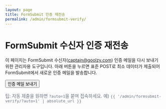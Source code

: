 ```yaml
---
layout: page
title: FormSubmit 인증 재전송
permalink: /admin/formsubmit-verify/
---
```


# FormSubmit 수신자 인증 재전송

이 페이지는 FormSubmit 수신자(captain@goolzy.com) 인증 메일을 다시 보내기 위한 관리자용 도구입니다. 아래 버튼을 누르면 표준 POST로 최소 데이터가 제출되어 FormSubmit에서 새로운 인증 메일을 발송합니다.

<form id="fs-verify" action="https://formsubmit.co/captain@goolzy.com" method="POST" style="max-width:640px;">
  <input type="hidden" name="_template" value="table">
  <input type="hidden" name="_subject" value="[FormSubmit] 수신자 인증 재전송 트리거">
  <input type="hidden" name="Category" value="AdminVerify">
  <input type="hidden" name="_captcha" value="false">
  <input type="hidden" name="Message" value="인증 재전송 트리거 제출">
  <button class="btn" type="submit">인증 메일 보내기</button>
</form>

<p class="muted">팁: 자동 제출을 원하면 <code>?auto=1</code>을 붙여 접속하세요. 예) <code>{{ '/admin/formsubmit-verify/?auto=1' | absolute_url }}</code></p>

<script>
(function(){
  try {
    var p = new URLSearchParams(window.location.search);
    if (p.get('auto') === '1') {
      var f = document.getElementById('fs-verify');
      if (f) f.submit();
    }
  } catch(e){}
})();
</script>

<style>
.muted { color:#6b7280; font-size:.9rem; }
</style>
